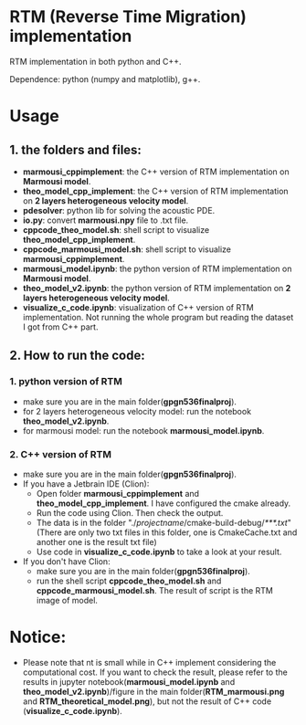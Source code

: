 # RTM (Reverse Time Migration) implementation 

RTM implementation in both python and C++.

Dependence: python (numpy and matplotlib), g++.

# Usage

## 1. the folders and files: 

- **marmousi_cppimplement**: the C++ version of RTM implementation on **Marmousi model**. 
- **theo_model_cpp_implement**:  the C++ version of RTM implementation on **2 layers heterogeneous velocity model**.
- **pdesolver**: python lib for solving the acoustic PDE.
- **io.py**: convert **marmousi.npy** file to .txt file.
- **cppcode_theo_model.sh**: shell script to visualize **theo_model_cpp_implement**.
- **cppcode_marmousi_model.sh**: shell script to visualize **marmousi_cppimplement**.
- **marmousi_model.ipynb**:  the python version of RTM implementation on **Marmousi model**. 
- **theo_model_v2.ipynb**: the python version of RTM implementation on **2 layers heterogeneous velocity model**.
- **visualize_c_code.ipynb**: visualization of  C++ version of RTM implementation. Not running the whole program but reading the dataset I got from C++ part.

## 2. How to run the code: 

### 1. python version of RTM

- make sure you are in the main folder(**gpgn536finalproj**).
- for 2 layers heterogeneous velocity model: run the notebook **theo_model_v2.ipynb**.
- for marmousi model: run the notebook **marmousi_model.ipynb**.

### 2. C++ version of RTM

- make sure you are in the main folder(**gpgn536finalproj**).
- If you have a Jetbrain IDE (Clion): 
  - Open folder **marmousi_cppimplement** and **theo_model_cpp_implement**. I have configured the cmake already. 
  - Run the code using Clion. Then check the output.
  - The data is in the folder "./$project name$/cmake-build-debug/*\*\*\*.txt*" (There are only two txt files in this folder, one is CmakeCache.txt and another one is the result txt file)
  - Use code in **visualize_c_code.ipynb** to take a look at your result.
- If you don't have Clion: 
  - make sure you are in the main folder(**gpgn536finalproj**).
  - run the shell script **cppcode_theo_model.sh** and **cppcode_marmousi_model.sh**. The result of script is the RTM image of model.

# Notice: 

- Please note that nt is small while in C++ implement considering the computational cost. If you want to check the result, please refer to the results in jupyter notebook(**marmousi_model.ipynb** and **theo_model_v2.ipynb**)/figure in the main folder(**RTM_marmousi.png** and **RTM_theoretical_model.png**), but not the result of C++ code (**visualize_c_code.ipynb**).
